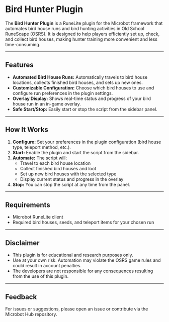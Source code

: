 ﻿# Bird Hunter Plugin

The **Bird Hunter Plugin** is a RuneLite plugin for the Microbot framework that automates bird house runs and bird hunting activities in Old School RuneScape (OSRS). It is designed to help players efficiently set up, check, and collect bird houses, making hunter training more convenient and less time-consuming.

---

## Features

- **Automated Bird House Runs:** Automatically travels to bird house locations, collects finished bird houses, and sets up new ones.
- **Customizable Configuration:** Choose which bird houses to use and configure run preferences in the plugin settings.
- **Overlay Display:** Shows real-time status and progress of your bird house run in an in-game overlay.
- **Safe Start/Stop:** Easily start or stop the script from the sidebar panel.

---

## How It Works

1. **Configure:** Set your preferences in the plugin configuration (bird house type, teleport method, etc.).
2. **Start:** Enable the plugin and start the script from the sidebar.
3. **Automate:** The script will:
    - Travel to each bird house location
    - Collect finished bird houses and loot
    - Set up new bird houses with the selected type
    - Display current status and progress in the overlay
4. **Stop:** You can stop the script at any time from the panel.

---

## Requirements

- Microbot RuneLite client
- Required bird houses, seeds, and teleport items for your chosen run

---

## Disclaimer

- This plugin is for educational and research purposes only.
- Use at your own risk. Automation may violate the OSRS game rules and could result in account penalties.
- The developers are not responsible for any consequences resulting from the use of this plugin.

---

## Feedback

For issues or suggestions, please open an issue or contribute via the Microbot Hub repository.
